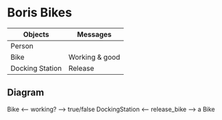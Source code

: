 # Boris Bikes

| Objects | Messages |
|--|--|
| Person | |
| Bike | Working & good |
| Docking Station | Release |

## Diagram

Bike <-- working? --> true/false
DockingStation <-- release_bike --> a Bike